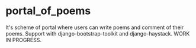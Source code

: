 portal_of_poems
===============
It's scheme of portal where users can write poems and comment of their poems. Support with django-bootstrap-toolkit and django-haystack. WORK IN PROGRESS. 
